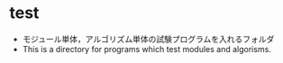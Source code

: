 # test
- モジュール単体，アルゴリズム単体の試験プログラムを入れるフォルダ
- This is a directory for programs which test modules and algorisms. 
